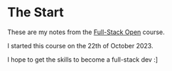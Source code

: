 # The Start
These are my notes from the [Full-Stack Open](https://fullstackopen.com/en/) course.

I started this course on the 22th of October 2023.

I hope to get the skills to become a full-stack dev :]


<!--- Eraser file: https://app.eraser.io/workspace/doaqLQpoOmeHCVUjaYAY --->

